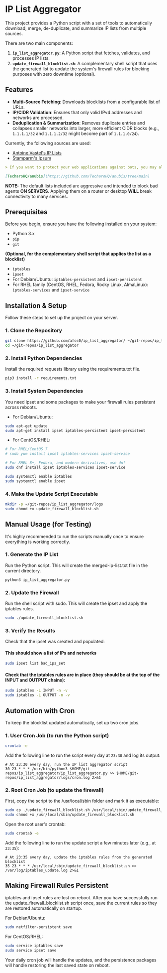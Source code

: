 # IP List Aggregator

This project provides a Python script with a set of tools to automatically download, merge, de-duplicate, and summarize IP lists from multiple sources.

There are two main components:

1. **`ip_list_aggregator.py`**: A Python script that fetches, validates, and processes IP lists.
2. **`update_firewall_blocklist.sh`**: A complementary shell script that uses the generated list to update the system's firewall rules for blocking purposes with zero downtime (optional).

## Features

- **Multi-Source Fetching**: Downloads blocklists from a configurable list of URLs.
- **IP/CIDR Validation**: Ensures that only valid IPv4 addresses and networks are processed.
- **Deduplication & Summarization**: Removes duplicate entries and collapses smaller networks into larger, more efficient CIDR blocks (e.g., `1.1.1.1/32` and `1.1.1.2/32` might become part of `1.1.1.0/24`).

Currently, the following sources are used:

- [Antoine Vastel's IP Lists](https://github.com/antoinevastel/avastel-bot-ips-lists)
- [Stamparm's Ipsum](https://github.com/stamparm/ipsum)

```markdown
> If you want to protect your web applications against bots, you may also want to check out:

[TecharoHQ/anubis](https://github.com/TecharoHQ/anubis/tree/main)
```

**NOTE:** The default lists included are aggressive and intended to block bad agents **ON SERVERS**. Applying them on a router or desktop **WILL** break connectivity to many services.

## Prerequisites

Before you begin, ensure you have the following installed on your system:

- Python 3.x
- `pip`
- `git`

**(Optional, for the complementary shell script that applies the list as a blocklist)**

- `iptables`
- `ipset`
- For Debian/Ubuntu: `iptables-persistent` and `ipset-persistent`
- For RHEL family (CentOS, RHEL, Fedora, Rocky Linux, AlmaLinux): `iptables-services` and `ipset-service`

## Installation & Setup

Follow these steps to set up the project on your server.

### 1. Clone the Repository

```bash
git clone https://github.com/afss0/ip_list_aggregator/ ~/git-repos/ip_list_aggregator
cd ~/git-repos/ip_list_aggregator
```

### 2. Install Python Dependencies

Install the required requests library using the requirements.txt file.

```bash
pip3 install -r requirements.txt
```

### 3. Install System Dependencies

You need ipset and some packages to make your firewall rules persistent across reboots.

- For Debian/Ubuntu:

```bash
sudo apt-get update
sudo apt-get install ipset iptables-persistent ipset-persistent
```

- For CentOS/RHEL:

```bash
# For RHEL/CentOS 7
# sudo yum install ipset iptables-services ipset-service

# For RHEL 8+, Fedora, and modern derivatives, use dnf
sudo dnf install ipset iptables-services ipset-service

sudo systemctl enable iptables
sudo systemctl enable ipset
```

### 4. Make the Update Script Executable

```bash
mkdir -p ~/git-repos/ip_list_aggregator/logs
sudo chmod +x update_firewall_blocklist.sh
```

## Manual Usage (for Testing)

It's highly recommended to run the scripts manually once to ensure everything is working correctly.

### 1. Generate the IP List

Run the Python script. This will create the merged-ip-list.txt file in the current directory.

```bash
python3 ip_list_aggregator.py
```

### 2. Update the Firewall

Run the shell script with sudo. This will create the ipset and apply the iptables rules.

```bash
sudo ./update_firewall_blocklist.sh
```

### 3. Verify the Results

Check that the ipset was created and populated:

#### This should show a list of IPs and networks

```bash
sudo ipset list bad_ips_set
```

#### Check that the iptables rules are in place (they should be at the top of the INPUT and OUTPUT chains):

```bash
sudo iptables -L INPUT -n -v
sudo iptables -L OUTPUT -n -v
```

## Automation with Cron

To keep the blocklist updated automatically, set up two cron jobs.

### 1. User Cron Job (to run the Python script)

```bash
crontab -e
```

Add the following line to run the script every day at `23:30` and log its output:

```crontab
# At 23:30 every day, run the IP list aggregator script
30 23 * * * /usr/bin/python3 $HOME/git-repos/ip_list_aggregator/ip_list_aggregator.py >> $HOME/git-repos/ip_list_aggregator/logs/cron.log 2>&1
```

### 2. Root Cron Job (to update the firewall)

First, copy the script to the /usr/local/sbin folder and mark it as executable:

```bash
sudo cp ./update_firewall_blocklist.sh /usr/local/sbin/update_firewall_blocklist.sh
sudo chmod +x /usr/local/sbin/update_firewall_blocklist.sh
```

Open the root user's crontab:

```bash
sudo crontab -e
```

Add the following line to run the update script a few minutes later (e.g., at `23:35`):

```crontab
# At 23:35 every day, update the iptables rules from the generated blocklist
35 23 * * * /usr/local/sbin/update_firewall_blocklist.sh >> /var/log/iptables_update.log 2>&1
```

## Making Firewall Rules Persistent

iptables and ipset rules are lost on reboot. After you have successfully run the update_firewall_blocklist.sh script once, save the current rules so they are restored automatically on startup.

For Debian/Ubuntu:

```bash
sudo netfilter-persistent save
```

For CentOS/RHEL:

```bash
sudo service iptables save
sudo service ipset save
```

Your daily cron job will handle the updates, and the persistence packages will handle restoring the last saved state on reboot.
